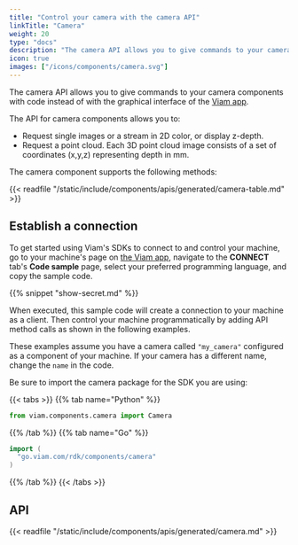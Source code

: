 ```yaml
---
title: "Control your camera with the camera API"
linkTitle: "Camera"
weight: 20
type: "docs"
description: "The camera API allows you to give commands to your camera components with code instead of with the graphical interface of the Viam app"
icon: true
images: ["/icons/components/camera.svg"]
---
```


The camera API allows you to give commands to your camera components with code instead of with the graphical interface of the [Viam app](https://app.viam.com/).

The API for camera components allows you to:

- Request single images or a stream in 2D color, or display z-depth.
- Request a point cloud.
  Each 3D point cloud image consists of a set of coordinates (x,y,z) representing depth in mm.

The camera component supports the following methods:

{{< readfile "/static/include/components/apis/generated/camera-table.md" >}}

## Establish a connection

To get started using Viam's SDKs to connect to and control your machine, go to your machine's page on [the Viam app](https://app.viam.com), navigate to the **CONNECT** tab's **Code sample** page, select your preferred programming language, and copy the sample code.

{{% snippet "show-secret.md" %}}

When executed, this sample code will create a connection to your machine as a client.
Then control your machine programmatically by adding API method calls as shown in the following examples.

These examples assume you have a camera called `"my_camera"` configured as a component of your machine.
If your camera has a different name, change the `name` in the code.

Be sure to import the camera package for the SDK you are using:

{{< tabs >}}
{{% tab name="Python" %}}

```python
from viam.components.camera import Camera
```

{{% /tab %}}
{{% tab name="Go" %}}

```go
import (
  "go.viam.com/rdk/components/camera"
)
```

{{% /tab %}}
{{< /tabs >}}

## API

{{< readfile "/static/include/components/apis/generated/camera.md" >}}
